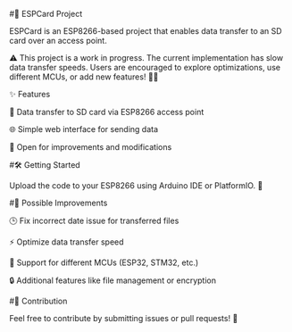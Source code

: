 #🚀 ESPCard Project

ESPCard is an ESP8266-based project that enables data transfer to an SD card over an access point.

⚠️ This project is a work in progress. The current implementation has slow data transfer speeds. Users are encouraged to explore optimizations, use different MCUs, or add new features! 🔧💡

✨ Features

📂 Data transfer to SD card via ESP8266 access point

🌐 Simple web interface for sending data

🔄 Open for improvements and modifications

#🛠️ Getting Started

Upload the code to your ESP8266 using Arduino IDE or PlatformIO. 🚀

#🚀 Possible Improvements

🕒 Fix incorrect date issue for transferred files

⚡ Optimize data transfer speed

🔄 Support for different MCUs (ESP32, STM32, etc.)

🔒 Additional features like file management or encryption

#🤝 Contribution

Feel free to contribute by submitting issues or pull requests! 🎉
